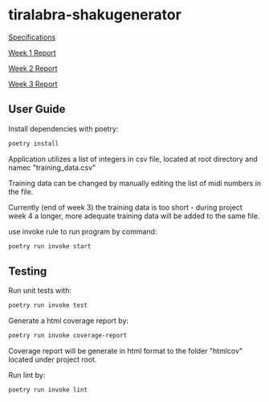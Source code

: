 # tiralabra-shakugenerator

[Specifications](https://github.com/ElectricShakuhachi/tiralabra-shakugenerator/blob/main/documentation/specifications.md)

[Week 1 Report](https://github.com/ElectricShakuhachi/tiralabra-shakugenerator/blob/main/documentation/weekly_report_1.md)


[Week 2 Report](https://github.com/ElectricShakuhachi/tiralabra-shakugenerator/blob/main/documentation/weekly_report_2.md)


[Week 3 Report](https://github.com/ElectricShakuhachi/tiralabra-shakugenerator/blob/main/documentation/weekly_report_3.md)

## User Guide

Install dependencies with poetry:

```bash
poetry install
```

Application utilizes a list of integers in csv file, located at root directory and namec "training_data.csv"

Training data can be changed by manually editing the list of midi numbers in the file. 

Currently (end of week 3) the training data is too short - during project week 4 a longer, more adequate training data will be added to the same file.

use invoke rule to run program by command:

```bash
poetry run invoke start
```

## Testing

Run unit tests with:

```bash
poetry run invoke test
```

Generate a html coverage report by:

```bash
poetry run invoke coverage-report
```

Coverage report will be generate in html format to the folder "htmlcov" located under project root.

Run lint by:

```bash
poetry run invoke lint
```
